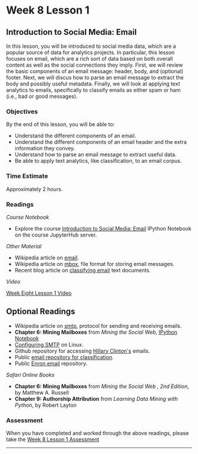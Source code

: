 # Week 8 Lesson 1 #
## Introduction to Social Media: Email ##

In this lesson, you will be introduced to social media data, which are a popular source of data for analytics projects. In particular, this lesson focuses on email, which are a rich sort of data based on both overall content as well as the social connections they imply. First, we will review the basic components of an email message: header, body, and (optional) footer. Next, we will discus how to parse an email message to extract the body and possibly useful metadata. Finally, we will look at applying text analytics to emails, specifically to  classify emails as either spam or ham (i.e., bad or good messages).


### Objectives ###

By the end of this lesson, you will be able to:

- Understand the different components of an email.
- Understand the different components of an email header and the extra information they convey.
- Understand how to parse an email message to extract useful data.
- Be able to apply text analytics, like classification, to an email corpus.

### Time Estimate ###

Approximately 2 hours.

### Readings ####

_Course Notebook_

- Explore the course [Introduction to Social Media: Email][l1nb] IPython Notebook on the course JupyterHub server.

_Other Material_

- Wikipedia article on [email][we].
- Wikipedia article on [mbox][wmbox], file format for storing email messages.
- Recent blog article on [classifying email][bce] text documents.

_Video_

[Week Eight Lesson 1 Video][lv]

## Optional Readings ##

- Wikipedia article on [smtp][wsmtp], protocol for sending and receiving emails.
- **Chapter 6: Mining Mailboxes** from _Mining the Social Web_, [IPython Notebook][msw6]
- [Configuring SMTP][cstmp] on Linux.
- Github repository for accessing [Hillary Clinton's][hrc] emails.
- Public [email repository for classification][sac].
- Public [Enron email][ene] repository.

_Safari Online Books_

- **Chapter 6: Mining Mailboxes** from _Mining the Social Web , 2nd Edition_, by Matthew A. Russell
- **Chapter 9: Authorship Attribution** from _Learning Data Mining with Python_, by Robert Layton

### Assessment ###

When you have completed and worked through the above readings, please take the [Week 8 Lesson 1 Assessment][la]

-----

[l1nb]: ../notebooks/intro2sme.ipynb
[la]: https://learn.illinois.edu/mod/quiz/view.php?id=1844433
[lv]: https://mediaspace.illinois.edu/media/w8l1/0_t6pif6cq
[we]: https://en.wikipedia.org/wiki/Email
[wmbox]: https://en.wikipedia.org/wiki/Mbox
[wsmtp]: https://en.wikipedia.org/wiki/Simple_Mail_Transfer_Protocol

[hrc]: https://github.com/wsjdata/clinton-email-cruncher
[sac]: https://spamassassin.apache.org/publiccorpus/
[ene]: http://www.aueb.gr/users/ion/data/enron-spam/

[bce]: http://zacstewart.com/2015/04/28/document-classification-with-scikit-learn.html

[cstmp]: http://www.linuxhomenetworking.com/wiki/index.php/Quick_HOWTO_:_Ch21_:_Configuring_Linux_Mail_Servers#Configuring_Sendmail
[msw6]: https://github.com/ptwobrussell/Mining-the-Social-Web-2nd-Edition/blob/master/ipynb/Chapter%206%20-%20Mining%20Mailboxes.ipynb
